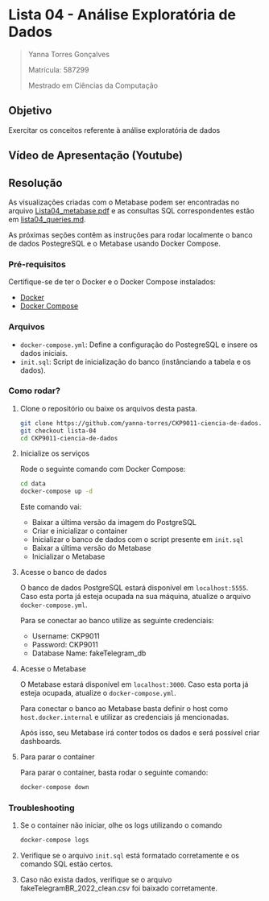 # Lista 04 - Análise Exploratória de Dados

>Yanna Torres Gonçalves
>
>Matrícula: 587299
>
>Mestrado em Ciências da Computação

## Objetivo
Exercitar os conceitos referente à análise exploratória de dados

## Vídeo de Apresentação (Youtube)


## Resolução

As visualizações criadas com o Metabase podem ser encontradas no arquivo [Lista04_metabase.pdf](Lista04_metabase.pdf) e as consultas SQL correspondentes estão em [lista04_queries.md](lista04_queries.md).

As próximas seções contêm as instruções para rodar localmente o banco de dados PostegreSQL e o Metabase usando Docker Compose.

### Pré-requisitos

Certifique-se de ter o Docker e o Docker Compose instalados:

- [Docker](https://www.docker.com/get-started)
- [Docker Compose](https://docs.docker.com/compose/install/)

### Arquivos

- `docker-compose.yml`: Define a configuração do PostegreSQL e insere os dados iniciais.
- `init.sql`: Script de inicialização do banco (instânciando a tabela e os dados).

### Como rodar?

1. Clone o repositório ou baixe os arquivos desta pasta.

    ```bash
    git clone https://github.com/yanna-torres/CKP9011-ciencia-de-dados.git
    git checkout lista-04
    cd CKP9011-ciencia-de-dados
    ```

2. Inicialize os serviços

    Rode o seguinte comando com Docker Compose:

    ```bash
    cd data
    docker-compose up -d
    ```

    Este comando vai:
    - Baixar a última versão da imagem do PostgreSQL
    - Criar e inicializar o container
    - Inicializar o banco de dados com o script presente em `init.sql`
    - Baixar a última versão do Metabase
    - Inicializar o Metabase

3. Acesse o banco de dados

    O banco de dados PostgreSQL estará disponível em `localhost:5555`. Caso esta porta já esteja ocupada na sua máquina, atualize o arquivo `docker-compose.yml`.

    Para se conectar ao banco utilize as seguinte credenciais:
    - Username: CKP9011
    - Password: CKP9011
    - Database Name: fakeTelegram_db
  
4. Acesse o Metabase

    O Metabase estará disponível em `localhost:3000`. Caso esta porta já esteja ocupada, atualize o `docker-compose.yml`.

    Para conectar o banco ao Metabase basta definir o host como `host.docker.internal` e utilizar as credenciais já mencionadas.

    Após isso, seu Metabase irá conter todos os dados e será possível criar dashboards.

5. Para parar o container

    Para parar o container, basta rodar o seguinte comando:
    
    ```bash
    docker-compose down
    ```

### Troubleshooting

1. Se o container não iniciar, olhe os logs utilizando o comando

    ```bash
    docker-compose logs
    ```

2. Verifique se o arquivo `init.sql` está formatado corretamente e os comando SQL estão certos.

3. Caso não exista dados, verifique se o arquivo fakeTelegramBR_2022_clean.csv foi baixado corretamente.
